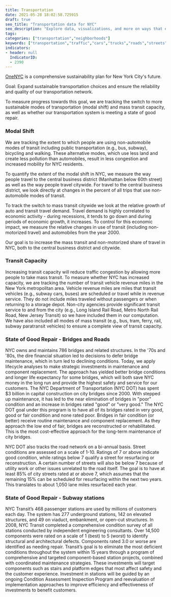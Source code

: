 ```yaml
---
title: Transportation
date: 2021-05-28 18:02:58.725915
draft: true
seo_title: "Transportation data for NYC"
seo_description: "Explore data, visualizations, and more on ways that environments shape health in New York City's neighborhoods.."
tags: 
categories: ["transportation","neighborhoods"]
keywords: ["transportation","traffic","cars","trucks","roads","streets","safety","emissions","driving","cars","hospitalizations","emergency department visits","biking","cycling","bikes"]
indicators:
- header: null
  IndicatorID: 
  - 2390
---
```


[OneNYC](http://www1.nyc.gov/html/onenyc/index.html) is a comprehensive sustainability plan for New York City's future.

Goal: Expand sustainable transportation choices and ensure the reliability and quality of our transportation network.

To measure progress towards this goal, we are tracking the switch to more sustainable modes of transportation (modal shift) and mass transit capacity, as well as whether our transportation system is meeting a state of good repair.

### Modal Shift

We are tracking the extent to which people are using non-automobile modes of transit including public transportation (e.g., bus, subway), bicycling and walking. These alternative modes, which use less land and create less pollution than automobiles, result in less congestion and increased mobility for NYC residents.  
  
To quantify the extent of the modal shift in NYC, we measure the way people travel to the central business district (Manhattan below 60th street) as well as the way people travel citywide. For travel to the central business district, we look directly at changes in the percent of all trips that use non-automobile modes of transit.   
  
To track the switch to mass transit citywide we look at the relative growth of auto and transit travel demand. Travel demand is highly correlated to economic activity - during recessions, it tends to go down and during periods of economic growth, it increases. To control for this economic impact, we measure the relative changes in use of transit (including non-motorized travel) and automobiles from the year 2000.   
  
Our goal is to increase the mass transit and non-motorized share of travel in NYC, both to the central business district and citywide.

### Transit Capacity

Increasing transit capacity will reduce traffic congestion by allowing more people to take mass transit. To measure whether NYC has increased capacity, we are tracking the number of transit vehicle revenue miles in the New York metropolitan area. Vehicle revenue miles are miles that transit vehicles (e.g., subway cars, buses) are scheduled or travel while in revenue service. They do not include miles traveled without passengers or when returning to a storage depot. Non-city agencies provide significant transit service to and from the city (e.g., Long Island Rail Road, Metro North Rail Road, New Jersey Transit) so we have included them in our computation. We have also included all modes of mass transit (e.g., bus, tram, ferry, rail, subway paratransit vehicles) to ensure a complete view of transit capacity.

### State of Good Repair - Bridges and Roads

NYC owns and maintains 786 bridges and related structures. In the '70s and '80s, the dire financial situation led to decisions to defer bridge maintenance, which in turn led to declining conditions. Today, we apply lifecycle analyses to make strategic investments in maintenance and component replacement. The approach has yielded better bridge conditions and longer life expectancy for some bridges, which will both save NYC money in the long run and provide the highest safety and service for our customers. The NYC Department of Transportation (NYC DOT) has spent $3 billion in capital construction on city bridges since 2000. With stepped up maintenance, it has led to the near elimination of bridges in "poor" condition and an increase in bridges rated "good" or "very good." The NYC DOT goal under this program is to have all of its bridges rated in very good, good or fair condition and none rated poor. Bridges in fair condition (or better) receive routine maintenance and component replacement. As they approach the low end of fair, bridges are reconstructed or rehabilitated. This is the most cost-effective approach for the long-term maintenance of city bridges.  
  
NYC DOT also tracks the road network on a bi-annual basis. Street conditions are assessed on a scale of 1-10. Ratings of 7 or above indicate good condition, while ratings below 7 qualify a street for resurfacing or reconstruction. A certain number of streets will also be below 7 because of utility work or other issues unrelated to the road itself. The goal is to have at least 85% of city streets rated at or above 7, which assumes that the remaining 15% can be scheduled for resurfacing within the next two years. This translates to about 1,050 lane miles resurfaced each year.

### State of Good Repair - Subway stations

NYC Transit’s 468 passenger stations are used by millions of customers each day. The system has 277 underground stations, 142 on elevated structures, and 49 on viaduct, embankment, or open-cut structures. In 2008, NYC Transit completed a comprehensive condition survey of all stations conducted by independent engineering consultants. Over 14,500 components were rated on a scale of 1 (best) to 5 (worst) to identify structural and architectural defects. Components rated 3.0 or worse are identified as needing repair. Transit’s goal is to eliminate the most deficient conditions throughout the system within 15 years through a program of comprehensive and targeted component-based station projects, combined with coordinated maintenance strategies. These investments will target components such as stairs and platform edges that most affect safety and the customer experience. Investment in stations will be guided by an ongoing Condition Assessment Inspection Program and reevaluation of implementation approaches to improve efficiency and effectiveness of investments to benefit customers.
